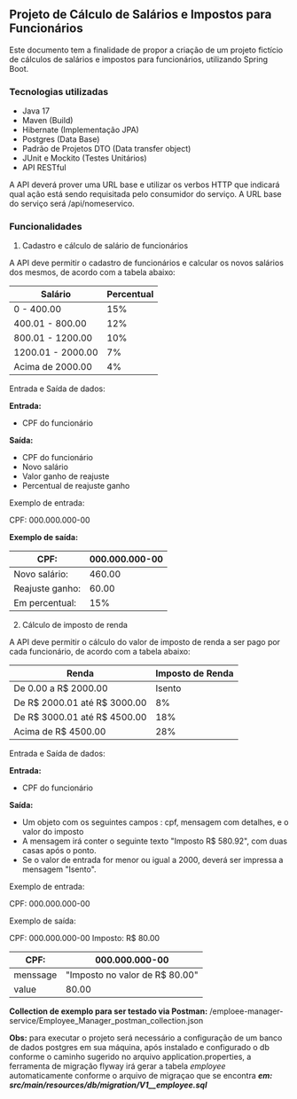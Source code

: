 ## Projeto de Cálculo de Salários e Impostos para Funcionários

Este documento tem a finalidade de propor a criação de um projeto fictício de cálculos de salários e impostos para
funcionários, utilizando Spring Boot.

### Tecnologias utilizadas

- Java 17
- Maven (Build)
- Hibernate (Implementação JPA)
- Postgres (Data Base)
- Padrão de Projetos DTO (Data transfer object)
- JUnit e Mockito (Testes Unitários)
- API RESTful

A API deverá prover uma URL base e utilizar os verbos HTTP que indicará qual ação está sendo requisitada pelo consumidor
do serviço. A URL base do serviço será /api/nomeservico.

### Funcionalidades

1. Cadastro e cálculo de salário de funcionários

A API deve permitir o cadastro de funcionários e calcular os novos salários dos mesmos, de acordo com a tabela abaixo:

| Salário           | Percentual |
|-------------------|------------|
| 0 - 400.00        | 15%        |
| 400.01 - 800.00   | 12%        |
| 800.01 - 1200.00  | 10%        |
| 1200.01 - 2000.00 | 7%         |
| Acima de 2000.00  | 4%         |

Entrada e Saída de dados:

**Entrada:**

- CPF do funcionário

**Saída:**

- CPF do funcionário
- Novo salário
- Valor ganho de reajuste
- Percentual de reajuste ganho

Exemplo de entrada:

CPF: 000.000.000-00

**Exemplo de saída:**

| CPF:            | 000.000.000-00 |
|-----------------|----------------|
| Novo salário:   | 460.00         |
| Reajuste ganho: | 60.00          |
| Em percentual:  | 15%            |

2. Cálculo de imposto de renda

A API deve permitir o cálculo do valor de imposto de renda a ser pago por cada funcionário, de acordo com a tabela
abaixo:

| Renda                        | Imposto de Renda |
|------------------------------|------------------|
| De 0.00 a R$ 2000.00         | Isento           |
| De R$ 2000.01 até R$ 3000.00 | 8%               |
| De R$ 3000.01 até R$ 4500.00 | 18%              |
| Acima de R$ 4500.00          | 28%              |

Entrada e Saída de dados:

**Entrada:**

- CPF do funcionário

**Saída:**

- Um objeto com os seguintes campos : cpf, mensagem com detalhes, e o valor do imposto
- A mensagem irá conter o seguinte texto "Imposto R$ 580.92", com duas casas após o ponto.
- Se o valor de entrada for menor ou igual a 2000, deverá ser impressa a mensagem "Isento".

Exemplo de entrada:

CPF: 000.000.000-00

Exemplo de saída:

CPF: 000.000.000-00
Imposto: R$ 80.00

| CPF:     | 000.000.000-00                 |
|----------|--------------------------------|
| menssage | "Imposto no valor de R$ 80.00" |
| value    | 80.00                          |

**Collection de exemplo para ser testado via Postman:** 
/emploee-manager-service/Employee_Manager_postman_collection.json

**Obs:** para executar o projeto será necessário a configuração de um banco de dados postgres em sua máquina,
após instalado e configurado o db conforme o caminho sugerido no arquivo application.properties, a ferramenta de migração
flyway
irá gerar a tabela _employee_ automaticamente conforme o arquivo de migraçao que se encontra **_em:
src/main/resources/db/migration/V1__employee.sql_**
